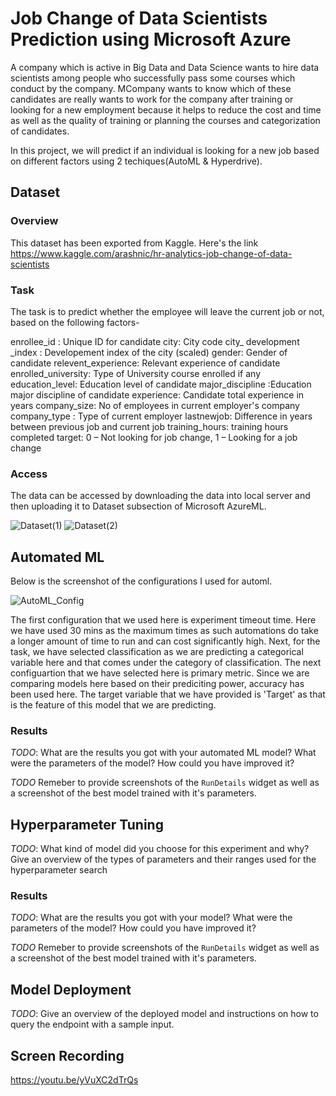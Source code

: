 
# Job Change of Data Scientists Prediction using Microsoft Azure
A company which is active in Big Data and Data Science wants to hire data scientists among people who successfully pass some courses which conduct by the company. MCompany wants to know which of these candidates are really wants to work for the company after training or looking for a new employment because it helps to reduce the cost and time as well as the quality of training or planning the courses and categorization of candidates.

In this project, we will predict if an individual is looking for a new job based on different factors using 2 techiques(AutoML & Hyperdrive).

## Dataset

### Overview
This dataset has been exported from Kaggle. Here's the link https://www.kaggle.com/arashnic/hr-analytics-job-change-of-data-scientists
### Task
The task is to predict whether the employee will leave the current job or not, based on the following factors-

enrollee_id : Unique ID for candidate
city: City code
city_ development _index : Developement index of the city (scaled)
gender: Gender of candidate
relevent_experience: Relevant experience of candidate
enrolled_university: Type of University course enrolled if any
education_level: Education level of candidate
major_discipline :Education major discipline of candidate
experience: Candidate total experience in years
company_size: No of employees in current employer's company
company_type : Type of current employer
lastnewjob: Difference in years between previous job and current job
training_hours: training hours completed
target: 0 – Not looking for job change, 1 – Looking for a job change

### Access
The data can be accessed by downloading the data into local server and then uploading it to Dataset subsection of Microsoft AzureML.

![Dataset(1)](https://user-images.githubusercontent.com/55974694/111916681-1b29ee80-8aa2-11eb-9e43-8f6e47db92c2.png)
![Dataset(2)](https://user-images.githubusercontent.com/55974694/111916763-896eb100-8aa2-11eb-8ef9-4b0341bb9914.png)





## Automated ML
Below is the screenshot of the configurations I used for automl.

![AutoML_Config](https://user-images.githubusercontent.com/55974694/111916814-c9359880-8aa2-11eb-824f-f8a61a4c191a.png)

The first configuration that we used here is experiment timeout time. Here we have used 30 mins as the maximum times as such automations do take a longer amount of time to run and can cost significantly high. Next, for the task, we have selected classification as we are predicting a categorical variable here and that comes under the category of classification. The next configuartion that we have selected here is primary metric. Since we are comparing models here based on their prediciting power, accuracy has been used here. The target variable that we have provided is 'Target' as that is the feature of this model that we are predicting.


### Results
*TODO*: What are the results you got with your automated ML model? What were the parameters of the model? How could you have improved it?

*TODO* Remeber to provide screenshots of the `RunDetails` widget as well as a screenshot of the best model trained with it's parameters.

## Hyperparameter Tuning
*TODO*: What kind of model did you choose for this experiment and why? Give an overview of the types of parameters and their ranges used for the hyperparameter search


### Results
*TODO*: What are the results you got with your model? What were the parameters of the model? How could you have improved it?

*TODO* Remeber to provide screenshots of the `RunDetails` widget as well as a screenshot of the best model trained with it's parameters.

## Model Deployment
*TODO*: Give an overview of the deployed model and instructions on how to query the endpoint with a sample input.

## Screen Recording

https://youtu.be/yVuXC2dTrQs
